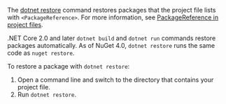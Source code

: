 The [dotnet restore](/dotnet/core/tools/dotnet-restore) command restores packages that the project file lists with `<PackageReference>`. For more information, see [PackageReference in project files](../../consume-packages/package-references-in-project-files.md).

.NET Core 2.0 and later `dotnet build` and `dotnet run` commands restore packages automatically. As of NuGet 4.0, `dotnet restore` runs the same code as `nuget restore`.

To restore a package with `dotnet restore`:

1. Open a command line and switch to the directory that contains your project file.
1. Run `dotnet restore`.

